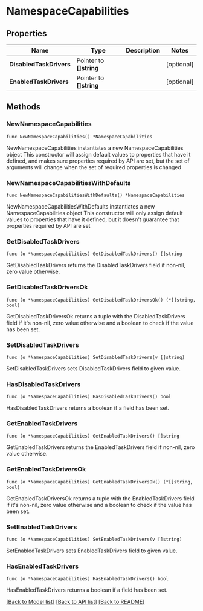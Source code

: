 # NamespaceCapabilities

## Properties

Name | Type | Description | Notes
------------ | ------------- | ------------- | -------------
**DisabledTaskDrivers** | Pointer to **[]string** |  | [optional] 
**EnabledTaskDrivers** | Pointer to **[]string** |  | [optional] 

## Methods

### NewNamespaceCapabilities

`func NewNamespaceCapabilities() *NamespaceCapabilities`

NewNamespaceCapabilities instantiates a new NamespaceCapabilities object
This constructor will assign default values to properties that have it defined,
and makes sure properties required by API are set, but the set of arguments
will change when the set of required properties is changed

### NewNamespaceCapabilitiesWithDefaults

`func NewNamespaceCapabilitiesWithDefaults() *NamespaceCapabilities`

NewNamespaceCapabilitiesWithDefaults instantiates a new NamespaceCapabilities object
This constructor will only assign default values to properties that have it defined,
but it doesn't guarantee that properties required by API are set

### GetDisabledTaskDrivers

`func (o *NamespaceCapabilities) GetDisabledTaskDrivers() []string`

GetDisabledTaskDrivers returns the DisabledTaskDrivers field if non-nil, zero value otherwise.

### GetDisabledTaskDriversOk

`func (o *NamespaceCapabilities) GetDisabledTaskDriversOk() (*[]string, bool)`

GetDisabledTaskDriversOk returns a tuple with the DisabledTaskDrivers field if it's non-nil, zero value otherwise
and a boolean to check if the value has been set.

### SetDisabledTaskDrivers

`func (o *NamespaceCapabilities) SetDisabledTaskDrivers(v []string)`

SetDisabledTaskDrivers sets DisabledTaskDrivers field to given value.

### HasDisabledTaskDrivers

`func (o *NamespaceCapabilities) HasDisabledTaskDrivers() bool`

HasDisabledTaskDrivers returns a boolean if a field has been set.

### GetEnabledTaskDrivers

`func (o *NamespaceCapabilities) GetEnabledTaskDrivers() []string`

GetEnabledTaskDrivers returns the EnabledTaskDrivers field if non-nil, zero value otherwise.

### GetEnabledTaskDriversOk

`func (o *NamespaceCapabilities) GetEnabledTaskDriversOk() (*[]string, bool)`

GetEnabledTaskDriversOk returns a tuple with the EnabledTaskDrivers field if it's non-nil, zero value otherwise
and a boolean to check if the value has been set.

### SetEnabledTaskDrivers

`func (o *NamespaceCapabilities) SetEnabledTaskDrivers(v []string)`

SetEnabledTaskDrivers sets EnabledTaskDrivers field to given value.

### HasEnabledTaskDrivers

`func (o *NamespaceCapabilities) HasEnabledTaskDrivers() bool`

HasEnabledTaskDrivers returns a boolean if a field has been set.


[[Back to Model list]](../README.md#documentation-for-models) [[Back to API list]](../README.md#documentation-for-api-endpoints) [[Back to README]](../README.md)


